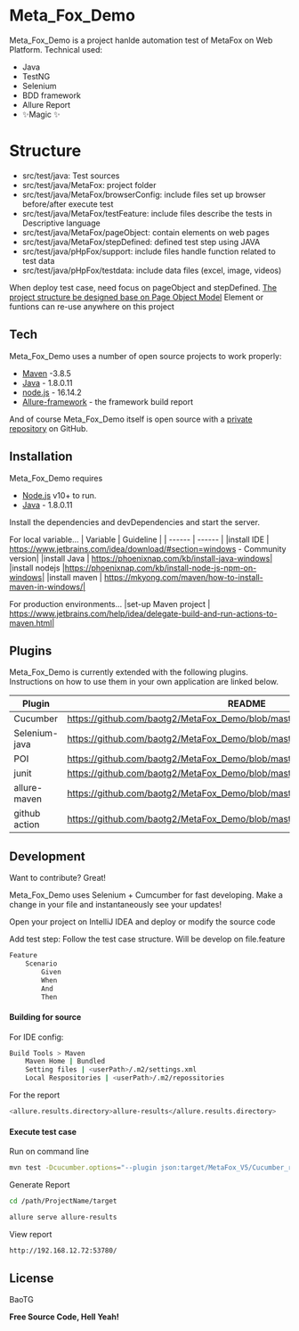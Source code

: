 # Meta_Fox_Demo

Meta_Fox_Demo is a project hanlde automation test of MetaFox on Web Platform.
Technical used:

- Java
- TestNG
- Selenium
- BDD framework 
- Allure Report
- ✨Magic ✨

# Structure

- src/test/java: Test sources
- src/test/java/MetaFox: project folder
- src/test/java/MetaFox/browserConfig: include files set up browser before/after execute test
- src/test/java/MetaFox/testFeature: include files describe the tests in Descriptive language
- src/test/java/MetaFox/pageObject: contain elements on web pages
- src/test/java/MetaFox/stepDefined: defined test step using JAVA
- src/test/java/pHpFox/support: include files handle function related to test data
- src/test/java/pHpFox/testdata: include data files (excel, image, videos)

When deploy test case, need focus on pageObject and stepDefined. 
[The project structure be designed base on Page Object Model](https://www.guru99.com/page-object-model-pom-page-factory-in-selenium-ultimate-guide.html)
Element or funtions can re-use anywhere on this project

## Tech

Meta_Fox_Demo uses a number of open source projects to work properly:

- [Maven](https://maven.apache.org/) -3.8.5
- [Java](https://www.oracle.com/java/technologies/downloads/) - 1.8.0.11
- [node.js](https://nodejs.org/en/) - 16.14.2
- [Allure-framework](https://github.com/allure-framework) - the framework build report

And of course Meta_Fox_Demo itself is open source with a [private repository](https://github.com/baotg2/MetaFox_Demo)
 on GitHub.

## Installation

Meta_Fox_Demo requires 
- [Node.js](https://nodejs.org/) v10+ to run.
- [Java](https://www.oracle.com/java/technologies/downloads/) - 1.8.0.11

Install the dependencies and devDependencies and start the server.


For local variable...
| Variable | Guideline |
| ------ | ------ |
|install IDE |  https://www.jetbrains.com/idea/download/#section=windows - Community version|
|install Java | https://phoenixnap.com/kb/install-java-windows|
|install nodejs |https://phoenixnap.com/kb/install-node-js-npm-on-windows|
|install maven | https://mkyong.com/maven/how-to-install-maven-in-windows/|

For production environments...
|set-up Maven project | https://www.jetbrains.com/help/idea/delegate-build-and-run-actions-to-maven.html|

## Plugins

Meta_Fox_Demo is currently extended with the following plugins.
Instructions on how to use them in your own application are linked below.

| Plugin | README |
| ------ | ------ |
| Cucumber | https://github.com/baotg2/MetaFox_Demo/blob/master/pom.xml |
| Selenium-java | https://github.com/baotg2/MetaFox_Demo/blob/master/pom.xml |
| POI | https://github.com/baotg2/MetaFox_Demo/blob/master/pom.xml |
| junit | https://github.com/baotg2/MetaFox_Demo/blob/master/pom.xml |
| allure-maven | https://github.com/baotg2/MetaFox_Demo/blob/master/pom.xml |
| github action | https://github.com/baotg2/MetaFox_Demo/blob/master/.github/workflows/maven.yml

## Development

Want to contribute? Great!

Meta_Fox_Demo uses Selenium + Cumcumber for fast developing.
Make a change in your file and instantaneously see your updates!

Open your project on IntelliJ IDEA and deploy or modify the source code

Add test step:
Follow the test case structure. Will be develop on file.feature
```sh
Feature
    Scenario
        Given
        When
        And
        Then
```

#### Building for source

For IDE config:

```sh
Build Tools > Maven
    Maven Home | Bundled
    Setting files | <userPath>/.m2/settings.xml
    Local Respositories | <userPath>/.m2/repossitories
```

For the report

```sh
<allure.results.directory>allure-results</allure.results.directory>
```
#### Execute test case

Run on command lỉne

```sh
mvn test -Dcucumber.options="--plugin json:target/MetaFox_V5/Cucumber_reports/MetaFox_Report.json"  -Dcucumber.options="src/test/java/pHpFox/feature" -Dcucumber.filter.tags=""
```
Generate Report
```sh
cd /path/ProjectName/target

allure serve allure-results
```
View report
```sh
http://192.168.12.72:53780/
```
## License

BaoTG

**Free Source Code, Hell Yeah!**
